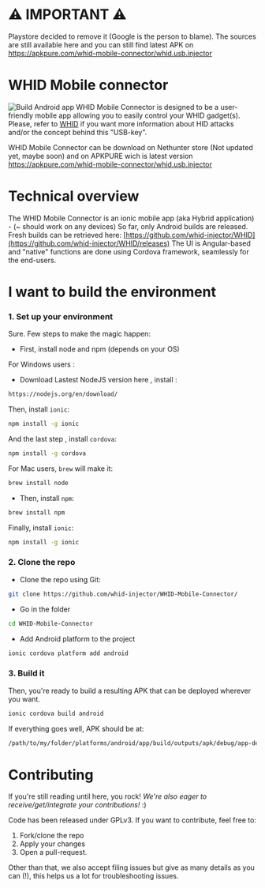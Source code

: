 # ⚠ IMPORTANT ⚠
Playstore decided to remove it (Google is the person to blame). 
The sources are still available here and you can still find latest APK on https://apkpure.com/whid-mobile-connector/whid.usb.injector

# WHID Mobile connector

![Build Android app](https://github.com/whid-injector/WHID-Mobile-Connector/workflows/Build%20Android%20app/badge.svg)
WHID Mobile Connector is designed to be a user-friendly mobile app allowing you to easily control your WHID gadget(s). 
Please, refer to [WHID](https://github.com/whid-injector/WHID) if you want more information about HID attacks and/or the concept behind this "USB-key".

WHID Mobile Connector can be download on Nethunter store (Not updated yet, maybe soon) and on APKPURE wich is latest version https://apkpure.com/whid-mobile-connector/whid.usb.injector

# Technical overview

The WHID Mobile Connector is an ionic mobile app (aka Hybrid application) - (~ should work on any devices) So far, only Android builds are released.
Fresh builds can be retrieved here: [https://github.com/whid-injector/WHID](https://github.com/whid-injector/WHID/releases)
The UI is Angular-based and "native" functions are done using Cordova framework, seamlessly for the end-users.

# I want to build the environment

### 1. Set up your environment

Sure. Few steps to make the magic happen: 

- First, install node and npm (depends on your OS)

For Windows users : 



- Download Lastest NodeJS version here , install :

```bash
https://nodejs.org/en/download/
```

Then, install ```ionic```: 

```bash
npm install -g ionic
```

And the last step , install ```cordova```: 

```bash
npm install -g cordova 
```

For Mac users, ```brew``` will make it: 
```bash
brew install node
```

- Then, install ```npm```:

```bash
brew install npm
```

Finally, install ```ionic```: 

```bash
npm install -g ionic
```
### 2. Clone the repo

- Clone the repo using Git: 

```bash
git clone https://github.com/whid-injector/WHID-Mobile-Connector/
```

- Go in the folder

```bash
cd WHID-Mobile-Connector
```

- Add Android platform to the project

```bash
ionic cordova platform add android
```

### 3. Build it

Then, you're ready to build a resulting APK that can be deployed wherever you want. 

```bash
ionic cordova build android
```

If everything goes well, APK should be at:
```bash
/path/to/my/folder/platforms/android/app/build/outputs/apk/debug/app-debug.apk
```

# Contributing

If you're still reading until here, you rock! *We're also eager to receive/get/integrate your contributions!* :)

Code has been released under GPLv3. If you want to contribute, feel free to: 
1. Fork/clone the repo
2. Apply your changes
3. Open a pull-request.

Other than that, we also accept filing issues but give as many details as you can (!), this helps us a lot for troubleshooting issues. 
